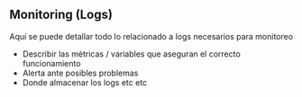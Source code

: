 ## Monitoring (Logs) ##
Aquí se puede detallar todo lo relacionado a logs necesarios para monitoreo
* Describir las métricas / variables que aseguran el correcto funcionamiento
* Alerta ante posibles problemas
* Donde almacenar los logs etc etc

